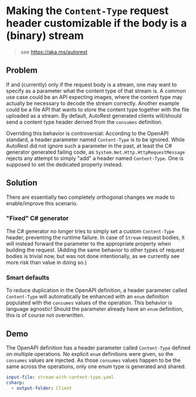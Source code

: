 # Making the `Content-Type` request header customizable if the body is a (binary) stream

> see https://aka.ms/autorest

## Problem

If and (currently) only if the request body is a stream, one may want to specify as a parameter what the content type of that stream is.
A common use case could be an API expecting images, where the content type may actually be necessary to decode the stream correctly.
Another example could be a file API that wants to store the content type together with the file uploaded as a stream.
By default, AutoRest generated clients will/should send a content type header derived from the `consumes` definition.

Overriding this behavior is controversial:
According to the OpenAPI standard, a header parameter named `Content-Type` is to be ignored.
While AutoRest did not ignore such a parameter in the past, at least the C# generator generated failing code, as `System.Net.Http.HttpRequestMessage` rejects any attempt to simply "add" a header named `Content-Type`.
One is supposed to set the dedicated property instead.

## Solution

There are essentially two completely orthogonal changes we made to enable/improve this scenario.

### "Fixed" C# generator

The C# generator no longer tries to simply set a custom `Content-Type` header, preventing the runtime failure.
In case of `Stream` request bodies, it will instead forward the parameter to the appropriate property when building the request.
(Adding the same behavior to other types of request bodies is trivial now, but was not done intentionally, as we currently see more risk than value in doing so.)

### Smart defaults

To reduce duplication in the OpenAPI definition, a header parameter called `Content-Type` will automatically be enhanced with an `enum` definition populated with the `consumes` values of the operation.
This behavior is language agnostic!
Should the parameter already have an `enum` definition, this is of course not overwritten.

## Demo

The OpenAPI definition has a header parameter called `Content-Type` defined on multiple operations.
No explicit `enum` definitions were given, so the `consumes` values are injected.
As those `consumes` values happen to be the same across the operations, only one enum type is generated and shared.

``` yaml
input-file: stream-with-content-type.yaml
csharp:
  - output-folder: Client
```